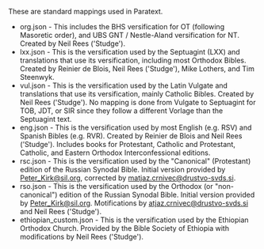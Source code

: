 These are standard mappings used in Paratext.

- org.json - This includes the BHS versification for OT (following Masoretic order), and UBS GNT / Nestle-Aland versification for NT. Created by Neil Rees ('Studge').
- lxx.json - This is the versification used by the Septuagint (LXX) and translations that use its versification, including most Orthodox Bibles.  Created by Reinier de Blois, Neil Rees ('Studge'), Mike Lothers, and Tim Steenwyk.
- vul.json - This is the versification used by the Latin Vulgate and translations that use its versification, mainly Catholic Bibles.  Created by Neil Rees ('Studge'). No mapping is done from Vulgate to Septuagint for TOB, JDT, or SIR since they follow a different Vorlage than the Septuagint text.
- eng.json - This is the versification used by most English (e.g. RSV) and Spanish Bibles (e.g. RVR).  Created by Reinier de Blois and Neil Rees ('Studge').  Includes books for Protestant, Catholic and Protestant, Catholic, and Eastern Orthodox Interconfessional editions.
- rsc.json - This is the versification used by the "Canonical" (Protestant) edition of the Russian Synodal Bible. Initial version provided by Peter_Kirk@sil.org, corrected by matjaz.crnivec@drustvo-svds.si.
- rso.json - This is the versification used by the Orthodox (or "non-canonical") edition of the Russian Synodal Bible. Initial version provided by Peter_Kirk@sil.org. Motifications by atjaz.crnivec@drustvo-svds.si and  Neil Rees ('Studge').
- ethiopian_custom.json - This is the versification used by the Ethiopian Orthodox Church.  Provided by the Bible Society of Ethiopia with modifications by Neil Rees ('Studge').




